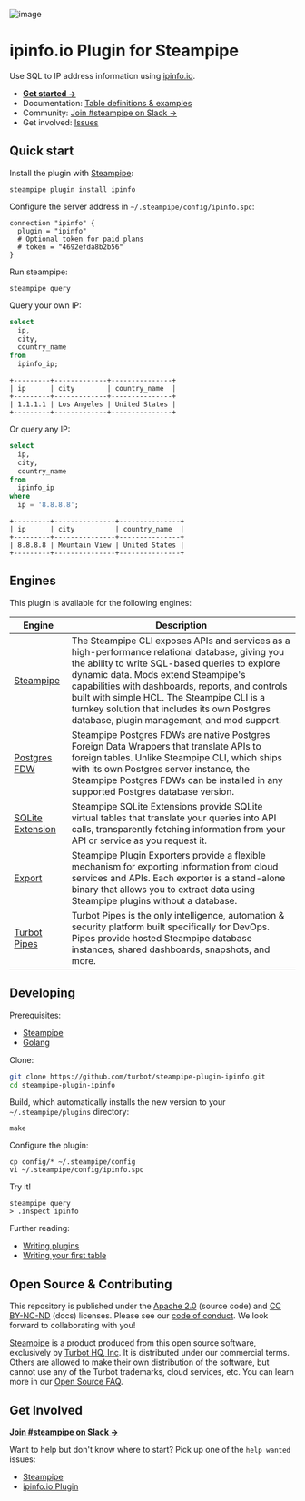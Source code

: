 ![image](https://hub.steampipe.io/images/plugins/turbot/ipinfo-social-graphic.png)

# ipinfo.io Plugin for Steampipe

Use SQL to IP address information using [ipinfo.io](https://ipinfo.io).

- **[Get started →](https://hub.steampipe.io/plugins/turbot/ipinfo)**
- Documentation: [Table definitions & examples](https://hub.steampipe.io/plugins/turbot/ipinfo/tables)
- Community: [Join #steampipe on Slack →](https://turbot.com/community/join)
- Get involved: [Issues](https://github.com/turbot/steampipe-plugin-ipinfo/issues)

## Quick start

Install the plugin with [Steampipe](https://steampipe.io):

```shell
steampipe plugin install ipinfo
```

Configure the server address in `~/.steampipe/config/ipinfo.spc`:

```hcl
connection "ipinfo" {
  plugin = "ipinfo"
  # Optional token for paid plans
  # token = "4692efda8b2b56"
}
```

Run steampipe:

```shell
steampipe query
```

Query your own IP:

```sql
select
  ip,
  city,
  country_name
from
  ipinfo_ip;
```

```
+---------+-------------+---------------+
| ip      | city        | country_name  |
+---------+-------------+---------------+
| 1.1.1.1 | Los Angeles | United States |
+---------+-------------+---------------+
```

Or query any IP:

```sql
select
  ip,
  city,
  country_name
from
  ipinfo_ip
where
  ip = '8.8.8.8';
```

```
+---------+---------------+---------------+
| ip      | city          | country_name  |
+---------+---------------+---------------+
| 8.8.8.8 | Mountain View | United States |
+---------+---------------+---------------+
```

## Engines

This plugin is available for the following engines:

| Engine        | Description
|---------------|------------------------------------------
| [Steampipe](https://steampipe.io/docs) | The Steampipe CLI exposes APIs and services as a high-performance relational database, giving you the ability to write SQL-based queries to explore dynamic data. Mods extend Steampipe's capabilities with dashboards, reports, and controls built with simple HCL. The Steampipe CLI is a turnkey solution that includes its own Postgres database, plugin management, and mod support.
| [Postgres FDW](https://steampipe.io/docs/steampipe_postgres/index) | Steampipe Postgres FDWs are native Postgres Foreign Data Wrappers that translate APIs to foreign tables. Unlike Steampipe CLI, which ships with its own Postgres server instance, the Steampipe Postgres FDWs can be installed in any supported Postgres database version.
| [SQLite Extension](https://steampipe.io/docs//steampipe_sqlite/index) | Steampipe SQLite Extensions provide SQLite virtual tables that translate your queries into API calls, transparently fetching information from your API or service as you request it.
| [Export](https://steampipe.io/docs/steampipe_export/index) | Steampipe Plugin Exporters provide a flexible mechanism for exporting information from cloud services and APIs. Each exporter is a stand-alone binary that allows you to extract data using Steampipe plugins without a database.
| [Turbot Pipes](https://turbot.com/pipes/docs) | Turbot Pipes is the only intelligence, automation & security platform built specifically for DevOps. Pipes provide hosted Steampipe database instances, shared dashboards, snapshots, and more.

## Developing

Prerequisites:

- [Steampipe](https://steampipe.io/downloads)
- [Golang](https://golang.org/doc/install)

Clone:

```sh
git clone https://github.com/turbot/steampipe-plugin-ipinfo.git
cd steampipe-plugin-ipinfo
```

Build, which automatically installs the new version to your `~/.steampipe/plugins` directory:

```
make
```

Configure the plugin:

```
cp config/* ~/.steampipe/config
vi ~/.steampipe/config/ipinfo.spc
```

Try it!

```
steampipe query
> .inspect ipinfo
```

Further reading:

- [Writing plugins](https://steampipe.io/docs/develop/writing-plugins)
- [Writing your first table](https://steampipe.io/docs/develop/writing-your-first-table)

## Open Source & Contributing

This repository is published under the [Apache 2.0](https://www.apache.org/licenses/LICENSE-2.0) (source code) and [CC BY-NC-ND](https://creativecommons.org/licenses/by-nc-nd/2.0/) (docs) licenses. Please see our [code of conduct](https://github.com/turbot/.github/blob/main/CODE_OF_CONDUCT.md). We look forward to collaborating with you!

[Steampipe](https://steampipe.io) is a product produced from this open source software, exclusively by [Turbot HQ, Inc](https://turbot.com). It is distributed under our commercial terms. Others are allowed to make their own distribution of the software, but cannot use any of the Turbot trademarks, cloud services, etc. You can learn more in our [Open Source FAQ](https://turbot.com/open-source).

## Get Involved

**[Join #steampipe on Slack →](https://turbot.com/community/join)**

Want to help but don't know where to start? Pick up one of the `help wanted` issues:

- [Steampipe](https://github.com/turbot/steampipe/labels/help%20wanted)
- [ipinfo.io Plugin](https://github.com/turbot/steampipe-plugin-ipinfo/labels/help%20wanted)
